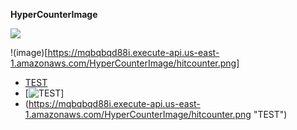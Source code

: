

**HyperCounterImage**

<img src="https://mqbqbqd88i.execute-api.us-east-1.amazonaws.com/HyperCounterImage/hitcounter.png" />

!(image)[https://mqbqbqd88i.execute-api.us-east-1.amazonaws.com/HyperCounterImage/hitcounter.png]


- [TEST](https://mqbqbqd88i.execute-api.us-east-1.amazonaws.com/HyperCounterImage/hitcounter.png)
- [![TEST](https://mqbqbqd88i.execute-api.us-east-1.amazonaws.com/HyperCounterImage/hitcounter.png)]
- (https://mqbqbqd88i.execute-api.us-east-1.amazonaws.com/HyperCounterImage/hitcounter.png "TEST")
